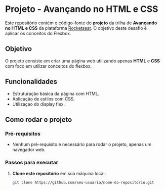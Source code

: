 # Projeto - Avançando no HTML e CSS

Este repositório contém o código-fonte do **projeto** da trilha de **Avançando no HTML e CSS** da plataforma [Rocketseat](https://rocketseat.com.br/). O objetivo deste desafio é aplicar os conceitos do Flexbox.

## Objetivo

O projeto consiste em criar uma página web utilizando apenas **HTML** e **CSS** com foco em utilizar conceitos do flexbox.

## Funcionalidades

- Estruturação básica da página com HTML.
- Aplicação de estilos com CSS.
- Utilizaçao do display flex.

## Como rodar o projeto

### Pré-requisitos

- Nenhum pré-requisito é necessário para rodar o projeto, apenas um navegador web.

### Passos para executar

1. **Clone este repositório** em sua máquina local:

   ```bash
   git clone https://github.com/seu-usuario/nome-do-repositorio.git
